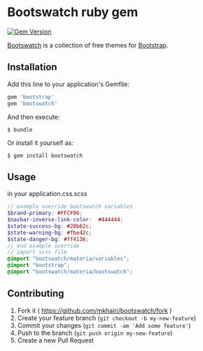 # Bootswatch ruby gem
[![Gem Version](https://badge.fury.io/rb/bootswatch.svg)](http://badge.fury.io/rb/bootswatch)

[Bootswatch](http://bootswatch.com/4-alpha/) is a collection of free themes for [Bootstrap](v4-alpha.getbootstrap.com). 

## Installation

Add this line to your application's Gemfile:

```ruby
gem 'bootstrap'
gem 'bootswatch'
```

And then execute:

    $ bundle

Or install it yourself as:

    $ gem install bootswatch

## Usage

in your application.css.scss
```scss
// example override bootswatch variables
$brand-primary: #FFCF06;
$navbar-inverse-link-color:  #444444;
$state-success-bg: #28b62c;
$state-warning-bg: #fbe42c;
$state-danger-bg: #ff4136;
// end example override
// import scss file
@import "bootswatch/materia/variables";
@import "bootstrap";
@import "bootswatch/materia/bootswatch";
```

## Contributing

1. Fork it ( https://github.com/mkhairi/bootswatch/fork )
2. Create your feature branch (`git checkout -b my-new-feature`)
3. Commit your changes (`git commit -am 'Add some feature'`)
4. Push to the branch (`git push origin my-new-feature`)
5. Create a new Pull Request
